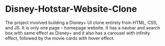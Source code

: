 # Disney-Hotstar-Website-Clone
The project involved building a Disney+ UI clone entirely from HTML, CSS, and JS.  It is only one page – homepage website. It has a navbar and search box with same effect as Disney+ and it also has a carousel with infinity effect, followed by the movie cards with hover effect. 
